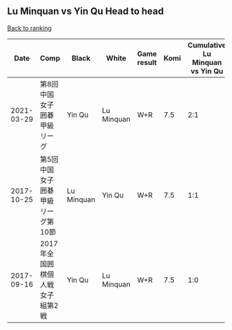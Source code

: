 ## Lu Minquan vs Yin Qu Head to head

[Back to ranking](../../index.md)




| **Date** | **Comp** | **Black** | **White** | **Game result** | **Komi** | **Cumulative Lu Minquan vs Yin Qu** | **Lu Minquan streak** | **Yin Qu streak** | 
| --- | --- | --- | --- | --- | --- | --- | --- | --- |
| 2021-03-29 | 第8回中国女子囲碁甲級リーグ | Yin Qu | Lu Minquan | W+R | 7.5 | 2:1 | 1 | 0 | 
| 2017-10-25 | 第5回中国女子囲碁甲級リーグ第10節 | Lu Minquan | Yin Qu | W+R | 7.5 | 1:1 | 0 | 1 | 
| 2017-09-16 | 2017年全国囲棋個人戦女子組第2戦 | Yin Qu | Lu Minquan | W+R | 7.5 | 1:0 | 1 | 0 |




